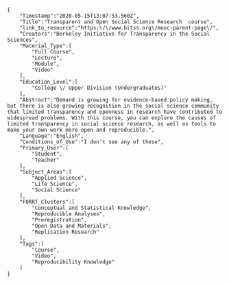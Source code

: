
    {
        "Timestamp":"2020-05-15T13:07:53.560Z",
        "Title":"Transparent and Open Social Science Research  course",
        "link_to_resource":"https:\/\/www.bitss.org\/mooc-parent-page\/",
        "Creators":"Berkeley Initiative for Transparency in the Social Sciences",
        "Material_Type":[
            "Full Course",
            "Lecture",
            "Module",
            "Video"
        ],
        "Education_Level":[
            "College \/ Upper Division (Undergraduates)"
        ],
        "Abstract":"Demand is growing for evidence-based policy making, but there is also growing recognition in the social science community that limited transparency and openness in research have contributed to widespread problems. With this course, you can explore the causes of limited transparency in social science research, as well as tools to make your own work more open and reproducible.",
        "Language":"English",
        "Conditions_of_Use":"I don't see any of these",
        "Primary_User":[
            "Student",
            "Teacher"
        ],
        "Subject_Areas":[
            "Applied Science",
            "Life Science",
            "Social Science"
        ],
        "FORRT_Clusters":[
            "Conceptual and Statistical Knowledge",
            "Reproducible Analyses",
            "Preregistration",
            "Open Data and Materials",
            "Replication Research"
        ],
        "Tags":[
            "Course",
            "Video",
            "Reproducibility Knowledge"
        ]
    }
